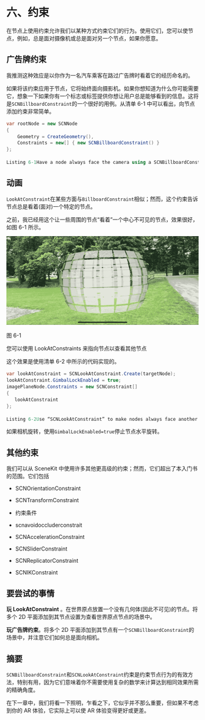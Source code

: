 # 六、约束

在节点上使用约束允许我们以某种方式约束它们的行为。使用它们，您可以使节点，例如，总是面对摄像机或总是面对另一个节点，如果你愿意。

## 广告牌约束

我推测这种效应是以你作为一名汽车乘客在路过广告牌时看着它的经历命名的。

如果将该约束应用于节点，它将始终面向摄影机。如果你想知道为什么你可能需要它，想象一下如果你有一个标志或标签提供你想让用户总是能够看到的信息。这将是`SCNBillboardConstraint`的一个很好的用例。从清单 6-1 中可以看出，向节点添加约束非常简单。

```cs
var rootNode = new SCNNode
{
    Geometry = CreateGeometry(),
    Constraints = new[] { new SCNBillboardConstraint() }
};

Listing 6-1Have a node always face the camera using a SCNBillboardConstraint

```

## 动画

`LookAtConstraint`在某些方面与`BillboardConstraint`相似；然而，这个约束告诉节点总是看着(面对)一个特定的节点。

之前，我已经用这个让一些周围的节点“看着”一个中心不可见的节点，效果很好，如图 6-1 所示。

![img/499298_1_En_6_Fig1_HTML.jpg](img/499298_1_En_6_Fig1_HTML.jpg)

图 6-1

您可以使用 LookAtConstraints 来指向节点以查看其他节点

这个效果是使用清单 6-2 中所示的代码实现的。

```cs
var lookAtConstraint = SCNLookAtConstraint.Create(targetNode);
lookAtConstraint.GimbalLockEnabled = true;
imagePlaneNode.Constraints = new SCNConstraint[]
{
   lookAtConstraint
};

Listing 6-2Use “SCNLookAtConstraint” to make nodes always face another node

```

如果相机旋转，使用`GimbalLockEnabled=true`停止节点水平旋转。

## 其他约束

我们可以从 SceneKit 中使用许多其他更高级的约束；然而，它们超出了本入门书的范围。它们包括

*   SCNOrientationConstraint

*   SCNTransformConstraint

*   约束条件

*   scnavoidoccluderconstrait

*   SCNAccelerationConstraint

*   SCNSliderConstraint

*   SCNReplicatorConstraint

*   SCNIKConstraint

## 要尝试的事情

**玩 LookAtConstraint** 。在世界原点放置一个没有几何体(因此不可见)的节点。将多个 2D 平面添加到其节点设置为查看世界原点节点的场景中。

**玩广告牌约束**。将多个 2D 平面添加到其节点有一个`SCNBillboardConstraint`的场景中，并注意它们如何总是面向相机。

## 摘要

`SCNBillboardConstraint`和`SCNLookAtConstraint`约束是约束节点行为的有效方法，特别有用，因为它们意味着你不需要使用复杂的数学来计算达到相同效果所需的精确角度。

在下一章中，我们将看一下照明，乍看之下，它似乎并不那么重要，但如果不考虑到你的 AR 体验，它实际上可以使 AR 体验变得更好或更差。